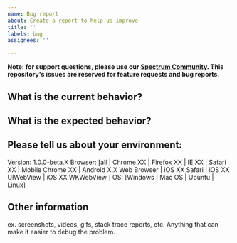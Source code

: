 ```yaml
---
name: Bug report
about: Create a report to help us improve
title: ''
labels: bug
assignees: ''

---
```


**Note: for support questions, please use our [Spectrum Community](https://spectrum.chat/debtcollective). This repository's issues are reserved for feature requests and bug reports.**

## What is the current behavior?

## What is the expected behavior?

## Please tell us about your environment:

Version: 1.0.0-beta.X
Browser: [all | Chrome XX | Firefox XX | IE XX | Safari XX | Mobile Chrome XX | Android X.X Web Browser | iOS XX Safari | iOS XX UIWebView | iOS XX WKWebView ]
OS: [Windows | Mac OS | Ubuntu | Linux]

## Other information

ex. screenshots, videos, gifs, stack trace reports, etc. Anything that can make it easier to debug the problem.
